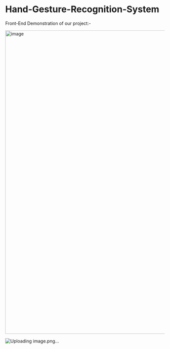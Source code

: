# Hand-Gesture-Recognition-System
Front-End Demonstration of our project:- 

<img width="960" alt="image" src="https://github.com/Prateek-8168/Hand-Gesture-Recognition-System/assets/66518337/60bc0f54-4bc9-4032-b20b-61c03f9e9ef9">

![Uploading image.png…]()



